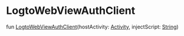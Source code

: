 # LogtoWebViewAuthClient


fun [LogtoWebViewAuthClient](-logto-web-view-auth-client-constructor)(hostActivity: [Activity](https://developer.android.com/reference/kotlin/android/app/Activity.html), injectScript: [String](https://kotlinlang.org/api/latest/jvm/stdlib/kotlin/-string/index.html))
